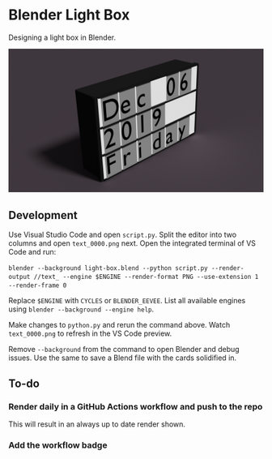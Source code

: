 # Blender Light Box

Designing a light box in Blender.

![](text_0000.png)

## Development

Use Visual Studio Code and open `script.py`.
Split the editor into two columns and open `text_0000.png` next.
Open the integrated terminal of VS Code and run:

`blender --background light-box.blend --python script.py --render-output //text_ --engine $ENGINE --render-format PNG --use-extension 1 --render-frame 0`

Replace `$ENGINE` with `CYCLES` or `BLENDER_EEVEE`.
List all available engines using `blender --background --engine help`.

Make changes to `python.py` and rerun the command above.
Watch `text_0000.png` to refresh in the VS Code preview.

Remove `--background` from the command to open Blender and debug issues.
Use the same to save a Blend file with the cards solidified in.

## To-do

### Render daily in a GitHub Actions workflow and push to the repo

This will result in an always up to date render shown.

### Add the workflow badge
